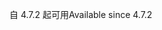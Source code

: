 <span data-ttu-id="d7947-101">自 4.7.2 起可用</span><span class="sxs-lookup"><span data-stu-id="d7947-101">Available since 4.7.2</span></span>